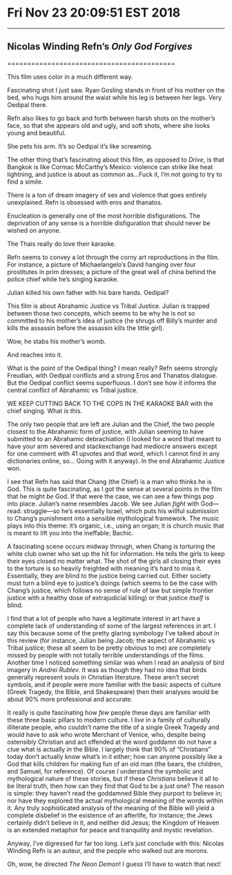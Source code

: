 # Fri Nov 23 20:09:51 EST 2018
----------------------------
## Nicolas Winding Refn’s _Only God Forgives_
==========================================

This film uses color in a much different way.

Fascinating shot I just saw. Ryan Gosling stands in front of his mother on the
bed, who hugs him around the waist while his leg is between her legs. Very
Oedipal there.

Refn also likes to go back and forth between harsh shots on the mother’s face,
so that she appears old and ugly, and soft shots, where she looks young and
beautiful.

She pets his arm. It’s so Oedipal it’s like screaming.

The other thing that’s fascinating about this film, as opposed to _Drive_, is
that Bangkok is like Cormac McCarthy’s Mexico: violence can strike like heat
lightning, and justice is about as common as...Fuck it, I’m not going to try to
find a simile.

There is a ton of dream imagery of sex and violence that goes entirely
unexplained. Refn is obsessed with eros and thanatos.

Enucleation is generally one of the most horrible disfigurations. The
deprivation of any sense is a horrible disfiguration that should never be wished
on anyone.

The Thais really do love their karaoke.

Refn seems to convey a lot through the corny art reproductions in the film. For
instance, a picture of Michaelangelo’s David hanging over four prostitutes in
prim dresses; a picture of the great wall of china behind the police chief while
he’s singing karaoke.

Julian killed his own father with his bare hands. Oedipal?

This film is about Abrahamic Justice vs Tribal Justice. Julian is trapped
between those two concepts, which seems to be why he is not so committed to his
mother’s idea of justice (he shrugs off Billy’s murder and kills the assassin
before the assassin kills the little girl).

Wow, he stabs his mother’s womb.

And reaches into it.

What is the point of the Oedipal thing? I mean really? Refn seems strongly
Freudian, with Oedipal conflicts and a strong Eros and Thanatos dialogue. But
the Oedipal conflict seems superfluous. I don’t see how it informs the central
conflict of Abrahamic vs Tribal justice.

WE KEEP CUTTING BACK TO THE COPS IN THE KARAOKE BAR with the chief singing. What
_is_ this.

The only two people that are left are Julian and the Chief, the two people
closest to the Abrahamic form of justice, with Julian seeming to have submitted
to an Abrahamic debrachiation (I looked for a word that meant to have your arm
severed and stackexchange had mediocre answers except for one comment with 41
upvotes and that word, which I cannot find in any dictionaries online, so...
Going with it anyway). In the end Abrahamic Justice won.

I see that Refn has said that Chang (the Chief) is a man who thinks he is God.
This is quite fascinating, as I got the sense at several points in the film that
he might _be_ God. If that were the case, we can see a few things pop into
place. Julian’s name resembles Jacob. We see Julian _fight_ with God—read:
struggle—so he’s essentially Israel, which puts his willful submission to
Chang’s punishment into a sensible mythological framework. The music plays into
this theme: it’s organic, i.e., using an organ; it is church music that is meant
to lift you into the ineffable; Bachic.

A fascinating scene occurs midway through, when Chang is torturing the white
club owner who set up the hit for information. He tells the girls to keep their
eyes closed no matter what. The shot of the girls all closing their eyes to the
torture is so heavily freighted with meaning it’s hard to miss it. Essentially,
they are blind to the justice being carried out. Either society must turn a
blind eye to justice’s doings (which seems to be the case with Chang’s justice,
which follows no sense of rule of law but simple frontier justice with a healthy
dose of extrajudicial killing) or that justice _itself_ is blind. 

I find that a lot of people who have a legitimate interest in art have a
complete lack of understanding of some of the largest references _in_ art. I say
this because some of the pretty glaring symbology I’ve talked about in this
review (for instance, Julian being Jacob; the aspect of Abrahamic vs Tribal
justice; these all seem to be pretty obvious to me) are completely missed by
people with not totally terrible understandings of the films. Another time I
noticed something similar was when I read an analysis of bird imagery in _Andrei
Rublev_. It was as though they had no idea that birds generally represent souls
in Christian literature. These aren’t secret symbols, and if people were more
familiar with the basic aspects of culture (Greek Tragedy, the Bible, and
Shakespeare) then their analyses would be about 90% more professional and
accurate.

It really is quite fascinating how _few_ people these days are familiar with
these three basic pillars to modern culture. I _live_ in a family of culturally
illiterate people, who couldn’t name the title of a single Greek Tragedy and
would have to ask who wrote Merchant of Venice, who, despite being ostensibly
Christian and act offended at the word goddamn do not have a clue what is
actually _in_ the Bible. I largely think that 90% of “Christians” today don’t
actually know what’s in it either; how can anyone possibly like a God that kills
children for making fun of an old man (the bears, the children, and Samuel, for
reference). Of course _I_ understand the symbolic and mythological nature of
these stories, but if these _Christians_ believe it all to be literal truth,
then how can they find that God to be a just one? The reason is simple: they
haven’t read the goddamned Bible they purport to believe in; nor have they
explored the actual mythological meaning of the words within it. Any truly
sophisticated analysis of the meaning of the Bible will yield a complete
disbelief in the existence of an afterlife, for instance; the Jews certainly
didn’t believe in it, and neither did Jesus; the Kingdom of Heaven is an
extended metaphor for peace and tranquility and mystic revelation.

Anyway, I’ve digressed for far too long. Let’s just conclude with this: Nicolas
Winding Refn is an auteur, and the people who walked out are morons.

Oh, wow, he directed _The Neon Demon_! I guess I’ll have to watch that next!
